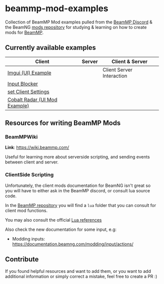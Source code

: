 # beammp-mod-examples

Collection of BeamMP Mod examples pulled from the [BeamMP Discord](https://discord.gg/beammp) & the BeamNG [mods repository](https://www.beamng.com/resources/) for studying & learning on how to create mods for [BeamMP](https://beammp.com).

## Currently available examples

| Client                        | Server | Client & Server           |
|-------------------------------|--------|---------------------------|
| [Imgui (UI) Example](/examples/imguiExample/)            |        | Client Server Interaction |
| [Input Blocker](/examples/inputBlocker/)                 |        |                           |
| [set Client Settings](/examples/setClientSettings/)           |        |                           |
| [Cobalt Radar (UI Mod Example)](/examples/CobaltRadar/) |        |                           |

## Resources for writing BeamMP Mods

### BeamMPWiki

**Link**: https://wiki.beammp.com/

Useful for learning more about serverside scripting, and sending events between client and server.

### ClientSide Scripting

Unfortunately, the client mods documentation for BeamNG isn't great so you will have to either ask in the BeamMP discord, or consult lua source code.

In the [BeamMP repository](https://github.com/BeamMP/BeamMP) you will find a `lua` folder that you can consult for client mod functions.

You may also consult the official [Lua references](https://wiki.beamng.com/Lua_Reference-2.html)

Also check the new documentation for some input, e.g:

- Modding inputs: https://documentation.beamng.com/modding/input/actions/

## Contribute

If you found helpful resources and want to add them, or you want to add additional information or simply correct a mistake, feel free to create a PR :)
